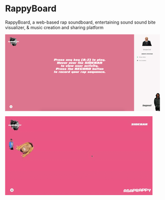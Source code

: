 # RappyBoard
RappyBoard, a web-based rap soundboard, entertaining sound sound bite visualizer, &amp; music creation and sharing platform

![Alt text](./pics/landingPage.png?raw=true "Title")


![Alt text](./pics/animations.gif?raw=true "Title")